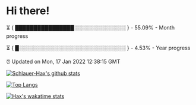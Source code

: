 # Hi there!

⏳ { ████████████████░░░░░░░░░░░░░░ } - 55.09% - Month progress

⏳ { █░░░░░░░░░░░░░░░░░░░░░░░░░░░░░ } - 4.53% - Year progress

⏰ Updated on Mon, 17 Jan 2022 12:38:15 GMT


[![Schlauer-Hax's github stats](https://github-readme-stats.vercel.app/api?username=Schlauer-Hax&show_icons=true&theme=dark&count_private=true)](https://github.com/Schlauer-Hax)


[![Top Langs](https://github-readme-stats.vercel.app/api/top-langs/?username=Schlauer-Hax&layout=compact&theme=dark)](https://github.com/Schlauer-Hax?tab=repositories)


[![Hax's wakatime stats](https://github-readme-stats.vercel.app/api/wakatime?username=Hax&theme=dark)](https://wakatime.com/@Hax)

